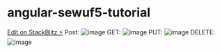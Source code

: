 # angular-sewuf5-tutorial

[Edit on StackBlitz ⚡️](https://stackblitz.com/edit/angular-sewuf5)
Post:
![image](https://user-images.githubusercontent.com/106705670/224165262-d61c9a16-3f05-46b7-a94d-2e4e72aa52ad.png)
GET:
![image](https://user-images.githubusercontent.com/106705670/224165384-eed5eee3-aaf3-4d1f-892a-9e95c549d3a1.png)
PUT:
![image](https://user-images.githubusercontent.com/106705670/224166322-5a6b4d96-4df2-476b-8166-fce14b223645.png)
DELETE:
![image](https://user-images.githubusercontent.com/106705670/224166380-9f5ffc72-0f02-4887-8cb7-b6740ace84c9.png)
